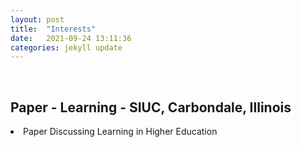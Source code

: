 ```yaml
---
layout: post
title:  "Interests"
date:   2021-09-24 13:11:36
categories: jekyll update
---
```

<br>

Paper - Learning - SIUC, Carbondale, Illinois  
---
<li>Paper Discussing Learning in Higher Education</li>

<br>
